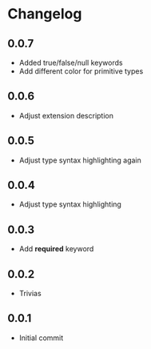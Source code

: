 # Changelog

## 0.0.7

- Added true/false/null keywords
- Add different color for primitive types

## 0.0.6

- Adjust extension description

## 0.0.5

- Adjust type syntax highlighting again

## 0.0.4

- Adjust type syntax highlighting

## 0.0.3

- Add **required** keyword

## 0.0.2

- Trivias

## 0.0.1

- Initial commit